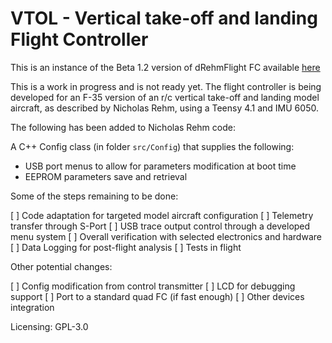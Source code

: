 # VTOL - Vertical take-off and landing Flight Controller

This is an instance of the Beta 1.2 version of dRehmFlight FC available [here](https://github.com/nickrehm/dRehmFlight)

This is a work in progress and is not ready yet. The flight controller is being developed for an F-35 version of an r/c vertical take-off and landing model aircraft, as described by Nicholas Rehm, using a Teensy 4.1 and IMU 6050.

The following has been added to Nicholas Rehm code:

A C++ Config class (in folder `src/Config`) that supplies the following:

- USB port menus to allow for parameters modification at boot time
- EEPROM parameters save and retrieval

Some of the steps remaining to be done:

[ ] Code adaptation for targeted model aircraft configuration
[ ] Telemetry transfer through S-Port
[ ] USB trace output control through a developed menu system
[ ] Overall verification with selected electronics and hardware
[ ] Data Logging for post-flight analysis
[ ] Tests in flight

Other potential changes:

[ ] Config modification from control transmitter
[ ] LCD for debugging support
[ ] Port to a standard quad FC (if fast enough)
[ ] Other devices integration

Licensing: GPL-3.0